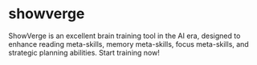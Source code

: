 # showverge
ShowVerge is an excellent brain training tool in the AI era, designed to enhance reading meta-skills, memory meta-skills, focus meta-skills, and strategic planning abilities. Start training now!
